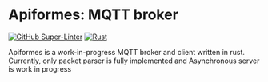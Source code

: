 # Apiformes: MQTT broker

[![GitHub Super-Linter](https://github.com/cgv6n3qy/apiformes/workflows/Lint%20Code%20Base/badge.svg)](https://github.com/marketplace/actions/super-linter)
[![Rust](https://github.com/cgv6n3qy/apiformes/actions/workflows/rust.yml/badge.svg?branch=main&event=push)](https://github.com/cgv6n3qy/apiformes/actions/workflows/rust.yml)

Apiformes is a work-in-progress MQTT broker and client written in rust. Currently, only packet parser is fully implemented and Asynchronous server is work in progress
